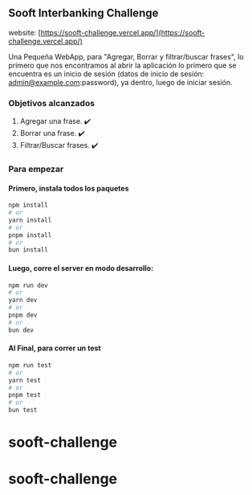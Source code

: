 ## Sooft Interbanking Challenge

website: [https://sooft-challenge.vercel.app/](https://sooft-challenge.vercel.app/)

Una Pequeña WebApp, para "Agregar, Borrar y filtrar/buscar frases", lo primero que nos encontramos al abrir la aplicación lo primero que se encuentra es un inicio de sesión (datos de inicio de sesión: admin@example.com:password), ya dentro, luego de iniciar sesión.

### Objetivos alcanzados

1. Agregar una frase. ✔️
2. Borrar una frase. ✔️
3. Filtrar/Buscar frases. ✔️

### Para empezar

#### Primero, instala todos los paquetes

```bash
npm install
# or
yarn install
# or
pnpm install
# or
bun install
```

#### Luego, corre el server en modo desarrollo:

```bash
npm run dev
# or
yarn dev
# or
pnpm dev
# or
bun dev
```

#### Al Final, para correr un test

```bash
npm run test
# or
yarn test
# or
pnpm test
# or
bun test
```
# sooft-challenge
# sooft-challenge
